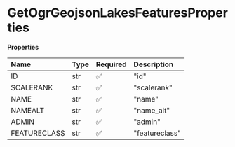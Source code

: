 # GetOgrGeojsonLakesFeaturesProperties

**Properties**

| Name         | Type | Required | Description    |
| :----------- | :--- | :------- | :------------- |
| ID           | str  | ✅       | "id"           |
| SCALERANK    | str  | ✅       | "scalerank"    |
| NAME         | str  | ✅       | "name"         |
| NAMEALT      | str  | ✅       | "name_alt"     |
| ADMIN        | str  | ✅       | "admin"        |
| FEATURECLASS | str  | ✅       | "featureclass" |

<!-- This file was generated by liblab | https://liblab.com/ -->
